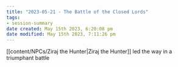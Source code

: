 ```yaml
---
title: "2023-05-21 - The Battle of the Closed Lords"
tags:
- session-summary
date created: May 15th 2023, 6:20:08 pm
date modified: May 15th 2023, 7:11:26 pm
---
```


[[content/NPCs/Ziraj the Hunter|Ziraj the Hunter]] led the way in a triumphant battle
